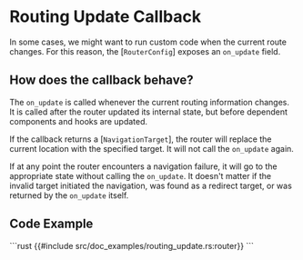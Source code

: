 # Routing Update Callback

In some cases, we might want to run custom code when the current route changes. For this reason, the [`RouterConfig`] exposes an `on_update` field.

## How does the callback behave?

The `on_update` is called whenever the current routing information changes. It is called after the router updated its internal state, but before dependent components and hooks are updated.

If the callback returns a [`NavigationTarget`], the router will replace the current location with the specified target. It will not call the `on_update` again.

If at any point the router encounters a navigation failure, it will go to the appropriate state without calling the `on_update`. It doesn't matter if the invalid target initiated the navigation, was found as a redirect target, or was returned by the `on_update` itself.

## Code Example

\```rust
{{#include src/doc_examples/routing_update.rs:router}}
\```
